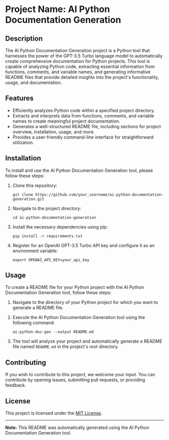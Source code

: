 # Project Name: AI Python Documentation Generation

## Description
The AI Python Documentation Generation project is a Python tool that harnesses the power of the GPT-3.5 Turbo language model to automatically create comprehensive documentation for Python projects. This tool is capable of analyzing Python code, extracting essential information from functions, comments, and variable names, and generating informative README files that provide detailed insights into the project's functionality, usage, and documentation.

## Features
- Efficiently analyzes Python code within a specified project directory.
- Extracts and interprets data from functions, comments, and variable names to create meaningful project documentation.
- Generates a well-structured README file, including sections for project overview, installation, usage, and more.
- Provides a user-friendly command-line interface for straightforward utilization.

## Installation
To install and use the AI Python Documentation Generation tool, please follow these steps:

1. Clone this repository:
   ```
   git clone https://github.com/your_username/ai-python-documentation-generation.git
   ```

2. Navigate to the project directory:
   ```
   cd ai-python-documentation-generation
   ```

3. Install the necessary dependencies using pip:
   ```
   pip install -r requirements.txt
   ```

4. Register for an OpenAI GPT-3.5 Turbo API key and configure it as an environment variable:
   ```
   export OPENAI_API_KEY=your_api_key
   ```

## Usage
To create a README file for your Python project with the AI Python Documentation Generation tool, follow these steps:

1. Navigate to the directory of your Python project for which you want to generate a README file.

2. Execute the AI Python Documentation Generation tool using the following command:
   ```
   ai-python-doc-gen --output README.md
   ```

3. The tool will analyze your project and automatically generate a README file named `README.md` in the project's root directory.



## Contributing
If you wish to contribute to this project, we welcome your input. You can contribute by opening issues, submitting pull requests, or providing feedback.

## License
This project is licensed under the [MIT License](LICENSE).



---
**Note:** This README was automatically generated using the AI Python Documentation Generation tool.